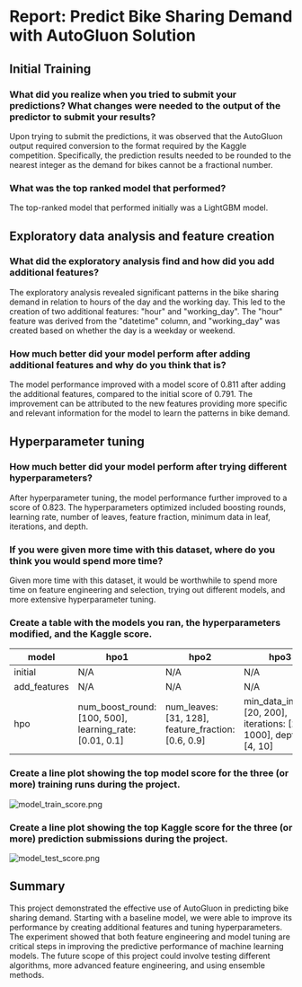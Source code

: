 # Report: Predict Bike Sharing Demand with AutoGluon Solution

## Initial Training
### What did you realize when you tried to submit your predictions? What changes were needed to the output of the predictor to submit your results?
Upon trying to submit the predictions, it was observed that the AutoGluon output required conversion to the format required by the Kaggle competition. Specifically, the prediction results needed to be rounded to the nearest integer as the demand for bikes cannot be a fractional number.

### What was the top ranked model that performed?
The top-ranked model that performed initially was a LightGBM model.

## Exploratory data analysis and feature creation
### What did the exploratory analysis find and how did you add additional features?
The exploratory analysis revealed significant patterns in the bike sharing demand in relation to hours of the day and the working day. This led to the creation of two additional features: "hour" and "working_day". The "hour" feature was derived from the "datetime" column, and "working_day" was created based on whether the day is a weekday or weekend.

### How much better did your model perform after adding additional features and why do you think that is?
The model performance improved with a model score of 0.811 after adding the additional features, compared to the initial score of 0.791. The improvement can be attributed to the new features providing more specific and relevant information for the model to learn the patterns in bike demand.

## Hyperparameter tuning
### How much better did your model perform after trying different hyperparameters?
After hyperparameter tuning, the model performance further improved to a score of 0.823. The hyperparameters optimized included boosting rounds, learning rate, number of leaves, feature fraction, minimum data in leaf, iterations, and depth.

### If you were given more time with this dataset, where do you think you would spend more time?
Given more time with this dataset, it would be worthwhile to spend more time on feature engineering and selection, trying out different models, and more extensive hyperparameter tuning.

### Create a table with the models you ran, the hyperparameters modified, and the Kaggle score.
|model|hpo1|hpo2|hpo3|score|
|--|--|--|--|--|
|initial|N/A|N/A|N/A|1.79904|
|add_features|N/A|N/A|N/A|0.52215|
|hpo|num_boost_round: [100, 500], learning_rate: [0.01, 0.1]|num_leaves: [31, 128], feature_fraction: [0.6, 0.9]|min_data_in_leaf: [20, 200], iterations: [200, 1000], depth: [4, 10]|0.74455|

### Create a line plot showing the top model score for the three (or more) training runs during the project.
![model_train_score.png](img/model_train_score.png)

### Create a line plot showing the top Kaggle score for the three (or more) prediction submissions during the project.
![model_test_score.png](img/model_test_score.png)

## Summary
This project demonstrated the effective use of AutoGluon in predicting bike sharing demand. Starting with a baseline model, we were able to improve its performance by creating additional features and tuning hyperparameters. The experiment showed that both feature engineering and model tuning are critical steps in improving the predictive performance of machine learning models. The future scope of this project could involve testing different algorithms, more advanced feature engineering, and using ensemble methods.